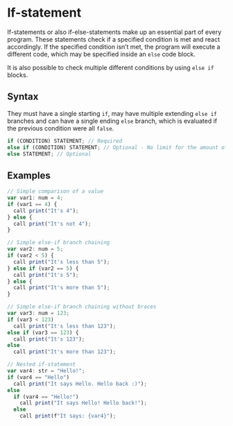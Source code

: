 # If-statement

If-statements or also if-else-statements make up an essential part of every program. These statements check if a
specified condition is met and react accordingly. If the specified condition isn’t met, the program will execute a
different code, which may be specified inside an `else` code block.

It is also possible to check multiple different conditions by using `else if` blocks.

## Syntax

They must have a single starting `if`, may have multiple extending `else if` branches and can have a single ending `else` branch, which is evaluated if the previous condition were all `false`.

```ts
if (CONDITION) STATEMENT; // Required
else if (CONDITION) STATEMENT; // Optional - No limit for the amount of 'else if' branches
else STATEMENT; // Optional
```

## Examples

```ts
// Simple comparison of a value
var var1: num = 4;
if (var1 == 4) {
  call print("It's 4");
} else {
  call print("It's not 4");
}

// Simple else-if branch chaining
var var2: num = 5;
if (var2 < 5) {
  call print("It's less than 5");
} else if (var2 == 5) {
  call print("It's 5");
} else {
  call print("It's more than 5");
}

// Simple else-if branch chaining without braces
var var3: num = 123;
if (var3 < 123)
  call print("It's less than 123");
else if (var3 == 123) {
  call print("It's 123");
else
  call print("It's more than 123");

// Nested if-statement
var var4: str = "Hello!";
if (var4 == "Hello")
  call print("It says Hello. Hello back :)");
else
  if (var4 == "Hello!")
    call print("It says Hello! Hello back!");
  else
    call print(f"It says: {var4}");
```
